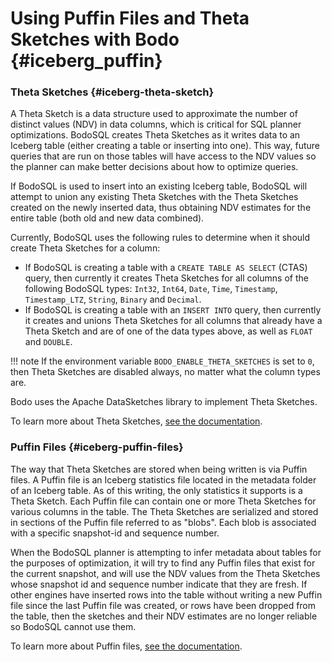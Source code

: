 Using Puffin Files and Theta Sketches with Bodo {#iceberg_puffin}
=================


### Theta Sketches {#iceberg-theta-sketch}

A Theta Sketch is a data structure used to approximate the number of distinct values (NDV) in data columns, which is critical for SQL planner optimizations. 
BodoSQL creates Theta Sketches as it writes data to an Iceberg table (either creating a table or inserting into one). 
This way, future queries that are run on those tables will have access to the NDV values so the planner can make better decisions about how to optimize queries.

If BodoSQL is used to insert into an existing Iceberg table, BodoSQL will attempt to union any existing Theta Sketches with the Theta Sketches created on the newly inserted data, thus obtaining NDV estimates for the entire table (both old and new data combined).

Currently, BodoSQL uses the following rules to determine when it should create Theta Sketches for a column:

- If BodoSQL is creating a table with a `CREATE TABLE AS SELECT` (CTAS) query, then currently it creates Theta Sketches for all columns of the following BodoSQL types: `Int32`, `Int64`, `Date`, `Time`, `Timestamp`, `Timestamp_LTZ`, `String`, `Binary` and `Decimal`.
- If BodoSQL is creating a table with an `INSERT INTO` query, then currently it creates and unions Theta Sketches for all columns that already have a Theta Sketch and are of one of the data types above, as well as `FLOAT` and `DOUBLE`.

!!! note
    If the environment variable `BODO_ENABLE_THETA_SKETCHES` is set to `0`, then Theta Sketches are disabled always, no matter what the column types are.

Bodo uses the Apache DataSketches library to implement Theta Sketches.

To learn more about Theta Sketches, [see the documentation](https://datasketches.apache.org/docs/Theta/ThetaSketchFramework.html).

### Puffin Files {#iceberg-puffin-files}

The way that Theta Sketches are stored when being written is via Puffin files. 
A Puffin file is an Iceberg statistics file located in the metadata folder of an Iceberg table. 
As of this writing, the only statistics it supports is a Theta Sketch. 
Each Puffin file can contain one or more Theta Sketches for various columns in the table. 
The Theta Sketches are serialized and stored in sections of the Puffin file referred to as "blobs". Each blob is associated with a specific snapshot-id and sequence number. 

When the BodoSQL planner is attempting to infer metadata about tables for the purposes of optimization, it will try to find any Puffin files that exist for the current snapshot, and will use the NDV values from the Theta Sketches whose snapshot id and sequence number indicate that they are fresh. 
If other engines have inserted rows into the table without writing a new Puffin file since the last Puffin file was created, or rows have been dropped from the table, then the sketches and their NDV estimates are no longer reliable so BodoSQL cannot use them.

To learn more about Puffin files, [see the documentation](https://iceberg.apache.org/puffin-spec/).
